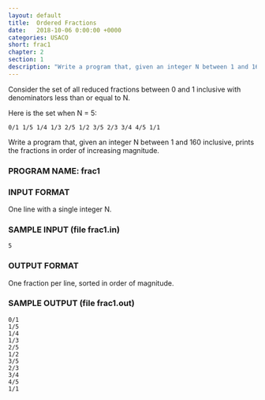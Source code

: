 ```yaml
---
layout: default
title:  Ordered Fractions
date:   2018-10-06 0:00:00 +0000
categories: USACO
short: frac1
chapter: 2
section: 1
description: "Write a program that, given an integer N between 1 and 160 inclusive, prints the fractions in order of increasing magnitude with a denominator less than or equal to N."
---
```


Consider the set of all reduced fractions between 0 and 1 inclusive with denominators less than or equal to N.

Here is the set when N = 5:

```
0/1 1/5 1/4 1/3 2/5 1/2 3/5 2/3 3/4 4/5 1/1
```

Write a program that, given an integer N between 1 and 160 inclusive, prints the fractions in order of increasing magnitude.

### PROGRAM NAME: frac1

### INPUT FORMAT

One line with a single integer N.

### SAMPLE INPUT (file frac1.in)

```
5
```

### OUTPUT FORMAT

One fraction per line, sorted in order of magnitude.

### SAMPLE OUTPUT (file frac1.out)

```
0/1
1/5
1/4
1/3
2/5
1/2
3/5
2/3
3/4
4/5
1/1
```